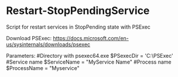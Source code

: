 # Restart-StopPendingService
Script for restart services in StopPending state with PSExec


Download PSExec: https://docs.microsoft.com/en-us/sysinternals/downloads/psexec


Parameters:
#Directory with psexec64.exe
$PSexecDir = 'C:\PSExec\'
#Service name
$ServiceName = "MyService Name"
#Process name
$ProcessName = "Myservice"
